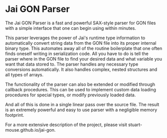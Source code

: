 # Jai GON Parser

The Jai GON Parser is a fast and powerful SAX-style parser for GON files with a simple interface that one can begin using within minutes.

This parser leverages the power of Jai's runtime type information to automatically convert string data from the GON file into its proper internal binary type. 
This automates away all of the routine boilerplate that one often finds oneself writing in serialization code. All you have to do is tell the parser where in the GON file to find your desired data and what variable you want that data stored to. The parser handles any necessary type conversions automatically. It also handles complex, nested structures and all types of arrays. 

The functionality of the parser can also be extended or modified through callback procedures. 
This can be used to implement custom data loading procedures for special types, or modify previously loaded data.

And all of this is done in a single linear pass over the source file.
The result is an extremely powerful and easy to use parser with a negligible memory footprint. 

For a more extensive description of the project, please visit stuart-mouse.github.io/jai-gon.